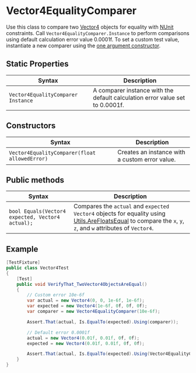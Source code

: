 # Vector4EqualityComparer

Use this class to compare two [Vector4](https://docs.unity3d.com/ScriptReference/Vector4.html) objects for equality
with [NUnit](http://www.nunit.org/) constraints. Call `Vector4EqualityComparer.Instance` to perform comparisons using
default calculation error value 0.0001f. To set a custom test value, instantiate a new comparer using
the [one argument constructor](#constructor).

## Static Properties

| Syntax                             | Description                                                                  |
|------------------------------------|------------------------------------------------------------------------------|
| `Vector4EqualityComparer Instance` | A comparer instance with the default calculation error value set to 0.0001f. |

## Constructors

| Syntax                                        | Description                                    |
|-----------------------------------------------|------------------------------------------------|
| `Vector4EqualityComparer(float allowedError)` | Creates an instance with a custom error value. |

## Public methods

| Syntax                                           | Description                                                                                                                                                                  |
|--------------------------------------------------|------------------------------------------------------------------------------------------------------------------------------------------------------------------------------|
| `bool Equals(Vector4 expected, Vector4 actual);` | Compares the `actual` and `expected` `Vector4` objects for equality using [Utils.AreFloatsEqual](http://todo) to compare the `x`, `y`, `z`, and `w` attributes of `Vector4`. |

## Example

```c#
[TestFixture]
public class Vector4Test
{
    [Test]
    public void VerifyThat_TwoVector4ObjectsAreEqual()
    {
        // Custom error 10e-6f
        var actual = new Vector4(0, 0, 1e-6f, 1e-6f);
        var expected = new Vector4(1e-6f, 0f, 0f, 0f);
        var comparer = new Vector4EqualityComparer(10e-6f);

        Assert.That(actual, Is.EqualTo(expected).Using(comparer));

        // Default error 0.0001f
        actual = new Vector4(0.01f, 0.01f, 0f, 0f);
        expected = new Vector4(0.01f, 0.01f, 0f, 0f);

        Assert.That(actual, Is.EqualTo(expected).Using(Vector4EqualityComparer.Instance));
    }
}
```

